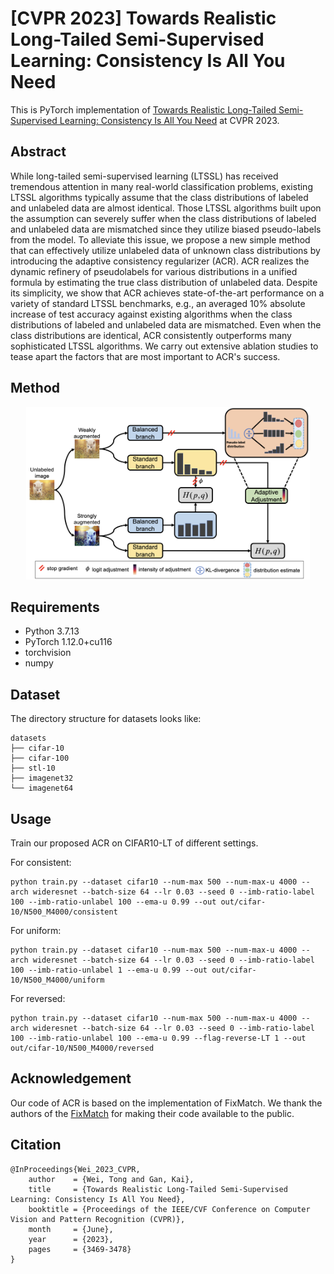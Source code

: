 # [CVPR 2023] Towards Realistic Long-Tailed Semi-Supervised Learning: Consistency Is All You Need

<!-- This is PyTorch implementation of Towards Realistic Long-Tailed Semi-Supervised Learning: Consistency Is All You Need. -->
This is PyTorch implementation of [Towards Realistic Long-Tailed Semi-Supervised Learning: Consistency Is All You Need](https://openaccess.thecvf.com/content/CVPR2023/papers/Wei_Towards_Realistic_Long-Tailed_Semi-Supervised_Learning_Consistency_Is_All_You_Need_CVPR_2023_paper.pdf) at CVPR 2023.

## Abstract
While long-tailed semi-supervised learning (LTSSL) has received tremendous attention in many real-world classification problems, existing LTSSL algorithms typically assume that the class distributions of labeled and unlabeled data are almost identical. Those LTSSL algorithms built upon the assumption can severely suffer when the class distributions of labeled and unlabeled data are mismatched since they utilize biased pseudo-labels from the model. To alleviate this issue, we propose a new simple method that can effectively utilize unlabeled data of unknown class distributions by introducing the adaptive consistency regularizer (ACR). ACR realizes the dynamic refinery of pseudolabels for various distributions in a unified formula by estimating the true class distribution of unlabeled data. Despite its simplicity, we show that ACR achieves state-of-the-art performance on a variety of standard LTSSL benchmarks, e.g., an averaged 10% absolute increase of test accuracy against existing algorithms when the class distributions of labeled and unlabeled data are mismatched. Even when the class distributions are identical, ACR consistently outperforms many sophisticated LTSSL algorithms. We carry out extensive ablation studies to tease apart the factors that are most important to ACR's success.

## Method

<p align = "center">
<img src="assets/ACR-framework.png" width="90%" />
</p>

## Requirements

- Python 3.7.13
- PyTorch 1.12.0+cu116
- torchvision
- numpy



## Dataset

The directory structure for datasets looks like:
```
datasets
├── cifar-10
├── cifar-100
├── stl-10
├── imagenet32
└── imagenet64
```


## Usage

Train our proposed ACR on CIFAR10-LT of different settings.

For consistent:

```
python train.py --dataset cifar10 --num-max 500 --num-max-u 4000 --arch wideresnet --batch-size 64 --lr 0.03 --seed 0 --imb-ratio-label 100 --imb-ratio-unlabel 100 --ema-u 0.99 --out out/cifar-10/N500_M4000/consistent
```

For uniform:

```
python train.py --dataset cifar10 --num-max 500 --num-max-u 4000 --arch wideresnet --batch-size 64 --lr 0.03 --seed 0 --imb-ratio-label 100 --imb-ratio-unlabel 1 --ema-u 0.99 --out out/cifar-10/N500_M4000/uniform
```

For reversed:

```
python train.py --dataset cifar10 --num-max 500 --num-max-u 4000 --arch wideresnet --batch-size 64 --lr 0.03 --seed 0 --imb-ratio-label 100 --imb-ratio-unlabel 100 --ema-u 0.99 --flag-reverse-LT 1 --out out/cifar-10/N500_M4000/reversed
```

## Acknowledgement
Our code of ACR is based on the implementation of FixMatch. We thank the authors of the [FixMatch](https://github.com/kekmodel/FixMatch-pytorch) for making their code available to the public.



## Citation
```
@InProceedings{Wei_2023_CVPR,
    author    = {Wei, Tong and Gan, Kai},
    title     = {Towards Realistic Long-Tailed Semi-Supervised Learning: Consistency Is All You Need},
    booktitle = {Proceedings of the IEEE/CVF Conference on Computer Vision and Pattern Recognition (CVPR)},
    month     = {June},
    year      = {2023},
    pages     = {3469-3478}
}
```


